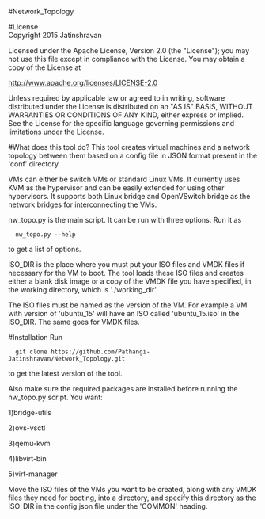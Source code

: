 #Network_Topology

#License   
   Copyright 2015 Jatinshravan

   Licensed under the Apache License, Version 2.0 (the "License");
   you may not use this file except in compliance with the License.
   You may obtain a copy of the License at

   http://www.apache.org/licenses/LICENSE-2.0

   Unless required by applicable law or agreed to in writing, software
   distributed under the License is distributed on an "AS IS" BASIS,
   WITHOUT WARRANTIES OR CONDITIONS OF ANY KIND, either express or implied.
   See the License for the specific language governing permissions and
   limitations under the License.

#What does this tool do?
   This tool creates virtual machines and a network topology between them based on a 
   config file in JSON format present in the 'conf' directory.
   
   VMs can either be switch VMs or standard Linux VMs. It currently uses KVM 
   as the hypervisor and can be easily extended for using other hypervisors.
   It supports both Linux bridge and OpenVSwitch bridge as the network 
   bridges for interconnecting the VMs.
   
   nw_topo.py is the main script. It can be run with three options. Run it as 
   
      nw_topo.py --help
      
   to get a list of options.
   
   ISO_DIR is the place where you must put your ISO files and VMDK files if necessary 
   for the VM to boot. The tool loads these ISO files and creates either a blank disk 
   image or a copy of the VMDK file you have specified, in the working directory, 
   which is './working_dir'.
   
   The ISO files must be named as the version of the VM. For example a VM with version 
   of 'ubuntu_15' will have an ISO called 'ubuntu_15.iso' in the ISO_DIR. The same goes 
   for VMDK files.
   
#Installation
   Run
   
      git clone https://github.com/Pathangi-Jatinshravan/Network_Topology.git 
   
   to get the latest version of the tool.
   
   Also make sure the required packages are installed before running the nw_topo.py script. 
   You want:
   
   1)bridge-utils
   
   2)ovs-vsctl
   
   3)qemu-kvm
   
   4)libvirt-bin
   
   5)virt-manager  
   
   Move the ISO files of the VMs you want to be created, along with any VMDK files they need for booting, into a 
   directory, and specify this directory as the ISO_DIR in the config.json file under the 'COMMON' heading.
   

